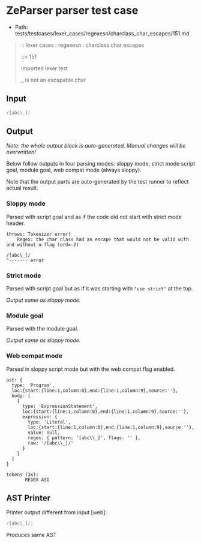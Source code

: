 # ZeParser parser test case

- Path: tests/testcases/lexer_cases/regexesn/charclass_char_escapes/151.md

> :: lexer cases : regexesn : charclass char escapes
>
> ::> 151
>
> Imported lexer test
>
> _ is not an escapable char


## Input

`````js
/[abc\_]/
`````

## Output

_Note: the whole output block is auto-generated. Manual changes will be overwritten!_

Below follow outputs in four parsing modes: sloppy mode, strict mode script goal, module goal, web compat mode (always sloppy).

Note that the output parts are auto-generated by the test runner to reflect actual result.

### Sloppy mode

Parsed with script goal and as if the code did not start with strict mode header.

`````
throws: Tokenizer error!
    Regex: the char class had an escape that would not be valid with and without u-flag (ord=-2)

/[abc\_]/
^------- error
`````

### Strict mode

Parsed with script goal but as if it was starting with `"use strict"` at the top.

_Output same as sloppy mode._

### Module goal

Parsed with the module goal.

_Output same as sloppy mode._

### Web compat mode

Parsed in sloppy script mode but with the web compat flag enabled.

`````
ast: {
  type: 'Program',
  loc:{start:{line:1,column:0},end:{line:1,column:9},source:''},
  body: [
    {
      type: 'ExpressionStatement',
      loc:{start:{line:1,column:0},end:{line:1,column:9},source:''},
      expression: {
        type: 'Literal',
        loc:{start:{line:1,column:0},end:{line:1,column:9},source:''},
        value: null,
        regex: { pattern: '[abc\\_]', flags: '' },
        raw: '/[abc\\_]/'
      }
    }
  ]
}

tokens (3x):
       REGEX ASI
`````


## AST Printer

Printer output different from input [web]:

````js
/[abc\_]/;
````

Produces same AST
